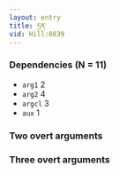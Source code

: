 ```yaml
---
layout: entry
title: དྲན་
vid: Hill:0839
---
```

### Dependencies (N = 11)
* `arg1` 2
* `arg2` 4
* `argcl` 3
* `aux` 1


### Two overt arguments


### Three overt arguments
